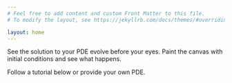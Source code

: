 ```yaml
---
# Feel free to add content and custom Front Matter to this file.
# To modify the layout, see https://jekyllrb.com/docs/themes/#overriding-theme-defaults

layout: home
---
```


See the solution to your PDE evolve before your eyes. Paint the canvas with initial conditions and see what happens.

Follow a tutorial below or provide your own PDE.
